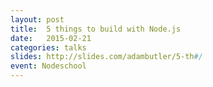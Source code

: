 ```yaml
---
layout: post
title:  5 things to build with Node.js
date:   2015-02-21
categories: talks
slides: http://slides.com/adambutler/5-th#/
event: Nodeschool
---
```

